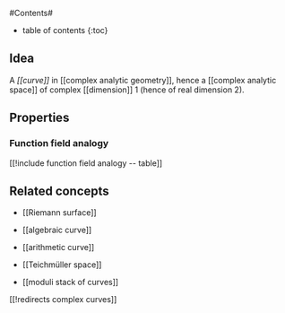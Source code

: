 
#Contents#
* table of contents
{:toc}

## Idea

A _[[curve]]_ in [[complex analytic geometry]], hence a [[complex analytic space]] of complex [[dimension]] 1 (hence of real dimension 2).

## Properties

### Function field analogy

[[!include function field analogy -- table]]

## Related concepts

* [[Riemann surface]]

* [[algebraic curve]]

* [[arithmetic curve]]

* [[Teichmüller space]]

* [[moduli stack of curves]]

[[!redirects complex curves]]

